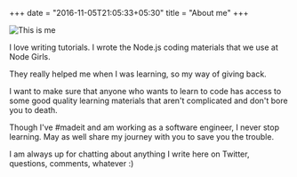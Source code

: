 +++
date = "2016-11-05T21:05:33+05:30"
title = "About me"
+++

![This is me][1]

I love writing tutorials. I wrote the Node.js coding materials that we use at Node Girls.

They really helped me when I was learning, so my way of giving back. 

I want to make sure that anyone who wants to learn to code has access to some good quality learning materials that aren't complicated and don't bore you to death.

Though I've #madeit and am working as a software engineer, I never stop learning.  May as well share my journey with you to save you the trouble.

I am always up for chatting about anything I write here on Twitter, questions, comments, whatever :)

[1]: https://avatars2.githubusercontent.com/u/8915092?s=400&u=961b691e6870298ad7d9f2d5382a7672f9415887&v=4
